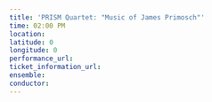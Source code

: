 ```yaml
---
title: 'PRISM Quartet: "Music of James Primosch"'
time: 02:00 PM
location: 
latitude: 0
longitude: 0
performance_url: 
ticket_information_url: 
ensemble: 
conductor: 
---
```

